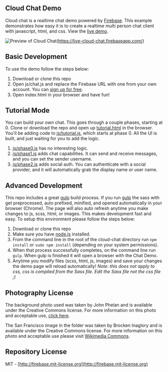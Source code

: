 ## Cloud Chat Demo
Cloud chat is a realtime chat demo powered by [Firebase](https://www.firebase.com/). This example demonstrates how easy it is to create a realtime multi person chat client with javascript, html, and css. View the [live demo](https://live-cloud-chat.firebaseapp.com/).

![Preview of Cloud Chat](http://firebase.github.io/cloud-chat/images/demo.jpg)(https://live-cloud-chat.firebaseapp.com/)

## Basic Development
To use the demo follow the steps below:

1. Download or clone this repo
2. Open js/chat.js and replace the Firebase URL with one from your own account. You can [sign up for free](https://www.firebase.com/).
3. Open index.html in your browser and have fun!

## Tutorial Mode 
You can build your own chat. This goes through a couple phases, starting at 0. Clone or download the repo and open up [tutorial.html](https://github.com/katfang/live-cloud-chat/blob/master/tutorial.html) in the browser. You'll be adding code to [js/tutorial.js](https://github.com/katfang/live-cloud-chat/blob/master/js/tutorial.js), which starts at phase 0. All the UI is built, and just waiting for you to add the logic. 

1. [js/phase0.js](https://live-cloud-chat.firebaseapp.com/phase0.html) has no interesting logic. 
2. [js/phase1.js](https://live-cloud-chat.firebaseapp.com/phase1.html) adds chat capabilities. It can send and receive messages, and you can set the sender username. 
3. [js/phase2.js](https://live-cloud-chat.firebaseapp.com/phase2.html) adds social auth. You can authenticate with a social provider, and it will automatically grab the display name or user name.

## Advanced Development
This repo includes a great [gulp](http://gulpjs.com/) build process. If you run  [gulp](http://gulpjs.com/) the sass with get preprocessed, auto prefixed, minified, and opened automatically in your browser (Chrome). The page will also auto refresh anytime you make changes to js, scss, html, or images. This makes development fast and easy. To setup this environment please follow the steps below:

1. Download or clone this repo
2. Make sure you have [node.js](http://nodejs.org/) installed.
3. From the command line in the root of the cloud-chat directory run ```npm install``` or ```sudo npm install``` (depending on your system permissions).
4. When that process successfully completes, on the command line run ```gulp```. When gulp is finished it will open a browser with the Chat Demo.
5. Anytime you modify files (scss, html, js, images) and save your changes the demo page will reload automatically! *Note: this does not apply to css, css is compiled from the Sass file. Edit the Sass file not the css file ;)*


## Photography License
The background photo used was taken by John Phelan and is available under the Creative Commons license. For more information on this photo and acceptable use, [click here](http://en.wikipedia.org/wiki/Massachusetts_Institute_of_Technology#mediaviewer/File:MIT_Building_10_and_the_Great_Dome,_Cambridge_MA.jpg). 

The San Francisco image in the folder was taken by Brocken Inaglory and is available under the Creative Commons license.
For more information on this photo and acceptable use please visit [Wikimedia Commons](http://commons.wikimedia.org/wiki/File:Golden_Gate_Bridge,_San_Francisco_and_Sutro_Tower.jpg).

## Repository License
MIT - [http://firebase.mit-license.org](http://firebase.mit-license.org)
